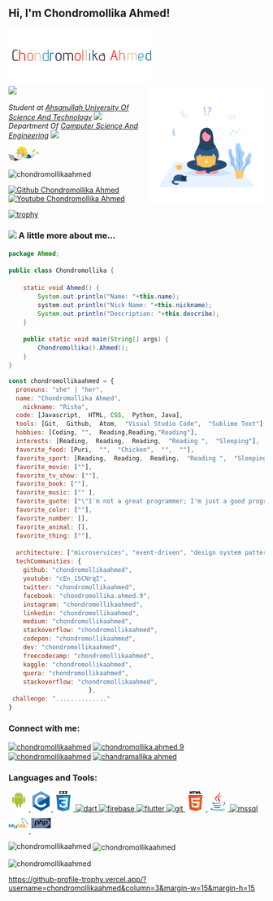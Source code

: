 ## Hi, I'm Chondromollika Ahmed! 

<img src="https://github.com/JehadurRE/JehadurRE/raw/main/ch.gif">
<br>
<img src="https://media.giphy.com/media/mGcNjsfWAjY5AEZNw6/giphy.gif" width="50">
<img align='right' src="https://github.com/JehadurRE/JehadurRE/raw/main/dl.beatsnoop.com-1643241594.jpg" width="230">
<p><em>Student at <a href="http://www.aust.edu">Ahsanullah University Of Science And Technology</a>
<img src="https://i.giphy.com/media/Q62Wvuma3vPA7WLiOO/giphy.webp" width="150"> </br>
Department Of <a href="https://www.aust.edu/cse">Computer Science 
And Engineering</a>
<img src="https://c.tenor.com/BoDofDkAurYAAAAC/peachcry-peachmad.gif" width="40"> 
</em></p>

<img src="https://github.com/JehadurRE/JehadurRE/raw/main/dl.beatsnoop.com-low-1645091124.jpg" width="60"> 

<p align="left"> <img src="https://komarev.com/ghpvc/?username=chondromollikaahmed&label=Profile%20views&color=0e75b6&style=flat" alt="chondromollikaahmed" /> </p>


[![Github Chondromollika Ahmed](https://img.shields.io/github/followers/chondromollikaahmed?style=social)](https://www.github.com/chondromollikaahmed)
[![Youtube Chondromollika Ahmed](https://img.shields.io/youtube/views/cEn_1SCNrqI?style=social)](https://www.youtube.com/channel/UCuXoFeYWshZVoT-UUscTMwQ/featured)


[![trophy](https://github-profile-trophy.vercel.app/?username=chondromollikaahmed&column=4&margin-w=15&margin-h=15)](https://chondromollikaahmed.github.io)

### <img src="https://media.giphy.com/media/VgCDAzcKvsR6OM0uWg/giphy.gif" width="50"> A little more about me...




```java
package Ahmed;

public class Chondromollika {
    
    static void Ahmed() {
        System.out.println("Name: "+this.name);
        system.out.println("Nick Name: "+this.nickname);
        System.out.println("Description: "+this.describe);
    }
    
    public static void main(String[] args) {
        Chondromollika().Ahmed();
    }
}


```
```javascript
const chondromollikaahmed = {
  pronouns: "she" | "her",
  name: "Chondromollika Ahmed",
    nickname: "Risha",
  code: [Javascript,  HTML, CSS,  Python, Java],
  tools: [Git,  Github,  Atom,  "Visual Studio Code",  "Sublime Text"],
  hobbies: [Coding, "",  Reading,Reading,"Reading"],
  interests: [Reading,  Reading,  Reading,  "Reading ",  "Sleeping"],
  favorite_food: [Puri,  "",  "Chicken",  "",  ""],
  favorite_sport: [Reading,  Reading,  Reading,  "Reading ",  "Sleeping"],
  favorite_movie: [""],
  favorite_tv_show: [""],
  favorite_book: [""],
  favorite_music: ["" ],
  favorite_quote: ["\"I'm not a great programmer; I'm just a good programmer with great habits\" - Kent Beck",  "\"The only way to do great work is to love what you do\" - Steve Jobs",  "\"The best way to predict your future is to create it\" - Abraham Lincoln",  "\"The best way to predict your future is to create it\" - Abraham Lincoln",  "\"The best way to predict your future is to create it\" - Abraham Lincoln"],
  favorite_color: [""],
  favorite_number: [],
  favorite_animal: [],
  favorite_thing: [""],
      
  architecture: ["microservices", "event-driven", "design system pattern"],
  techCommunities: {
    github: "chondromollikaahmed",
    youtube: "cEn_1SCNrqI",
    twitter: "chondromollikaahmed",
    facebook: "chondromollika.ahmed.9",
    instagram: "chondromollikaahmed",
    linkedin: "chondromollikaahmed",
    medium: "chondromollikaahmed",
    stackoverflow: "chondromollikaahmed",
    codepen: "chondromollikaahmed",
    dev: "chondromollikaahmed",
    freecodecamp: "chondromollikaahmed",
    kaggle: "chondromollikaahmed",
    quora: "chondromollikaahmed",
    stackoverflow: "chondromollikaahmed",
                      },
 challenge: ".............."
}
```



<h3 align="left">Connect with me:</h3>
<p align="left">
<a href="https://dev.to/chondromollikaahmed" target="blank"><img align="center" src="https://raw.githubusercontent.com/rahuldkjain/github-profile-readme-generator/master/src/images/icons/Social/devto.svg" alt="chondromollikaahmed" height="30" width="40" /></a>
<a href="https://fb.com/chondromollika.ahmed.9" target="blank"><img align="center" src="https://raw.githubusercontent.com/rahuldkjain/github-profile-readme-generator/master/src/images/icons/Social/facebook.svg" alt="chondromollika.ahmed.9" height="30" width="40" /></a>
<a href="https://instagram.com/chondromollikaahmed" target="blank"><img align="center" src="https://raw.githubusercontent.com/rahuldkjain/github-profile-readme-generator/master/src/images/icons/Social/instagram.svg" alt="chondromollikaahmed" height="30" width="40" /></a>
<a href="https://www.youtube.com/c/chandramallika ahmed" target="blank"><img align="center" src="https://raw.githubusercontent.com/rahuldkjain/github-profile-readme-generator/master/src/images/icons/Social/youtube.svg" alt="chandramallika ahmed" height="30" width="40" /></a>
</p>


<h3 align="left">Languages and Tools:</h3>
<p align="left"> <a href="https://developer.android.com" target="_blank" rel="noreferrer"> <img src="https://raw.githubusercontent.com/devicons/devicon/master/icons/android/android-original-wordmark.svg" alt="android" width="40" height="40"/> </a> <a href="https://www.cprogramming.com/" target="_blank" rel="noreferrer"> <img src="https://raw.githubusercontent.com/devicons/devicon/master/icons/c/c-original.svg" alt="c" width="40" height="40"/> </a> <a href="https://www.w3schools.com/css/" target="_blank" rel="noreferrer"> <img src="https://raw.githubusercontent.com/devicons/devicon/master/icons/css3/css3-original-wordmark.svg" alt="css3" width="40" height="40"/> </a> <a href="https://dart.dev" target="_blank" rel="noreferrer"> <img src="https://www.vectorlogo.zone/logos/dartlang/dartlang-icon.svg" alt="dart" width="40" height="40"/> </a> <a href="https://firebase.google.com/" target="_blank" rel="noreferrer"> <img src="https://www.vectorlogo.zone/logos/firebase/firebase-icon.svg" alt="firebase" width="40" height="40"/> </a> <a href="https://flutter.dev" target="_blank" rel="noreferrer"> <img src="https://www.vectorlogo.zone/logos/flutterio/flutterio-icon.svg" alt="flutter" width="40" height="40"/> </a> <a href="https://git-scm.com/" target="_blank" rel="noreferrer"> <img src="https://www.vectorlogo.zone/logos/git-scm/git-scm-icon.svg" alt="git" width="40" height="40"/> </a> <a href="https://www.w3.org/html/" target="_blank" rel="noreferrer"> <img src="https://raw.githubusercontent.com/devicons/devicon/master/icons/html5/html5-original-wordmark.svg" alt="html5" width="40" height="40"/> </a> <a href="https://www.java.com" target="_blank" rel="noreferrer"> <img src="https://raw.githubusercontent.com/devicons/devicon/master/icons/java/java-original.svg" alt="java" width="40" height="40"/> </a> <a href="https://www.microsoft.com/en-us/sql-server" target="_blank" rel="noreferrer"> <img src="https://www.svgrepo.com/show/303229/microsoft-sql-server-logo.svg" alt="mssql" width="40" height="40"/> </a> <a href="https://www.mysql.com/" target="_blank" rel="noreferrer"> <img src="https://raw.githubusercontent.com/devicons/devicon/master/icons/mysql/mysql-original-wordmark.svg" alt="mysql" width="40" height="40"/> </a> <a href="https://www.php.net" target="_blank" rel="noreferrer"> <img src="https://raw.githubusercontent.com/devicons/devicon/master/icons/php/php-original.svg" alt="php" width="40" height="40"/> </a> </p>

<p><img align="left" src="https://github-readme-stats.vercel.app/api/top-langs?username=chondromollikaahmed&show_icons=true&locale=en&layout=compact" alt="chondromollikaahmed" /></p>

<p>&nbsp;<img align="center" src="https://github-readme-stats.vercel.app/api?username=chondromollikaahmed&show_icons=true&locale=en" alt="chondromollikaahmed" /></p>

<p><img align="center" src="https://github-readme-streak-stats.herokuapp.com/?user=chondromollikaahmed&" alt="chondromollikaahmed" /></p>


https://github-profile-trophy.vercel.app/?username=chondromollikaahmed&column=3&margin-w=15&margin-h=15
